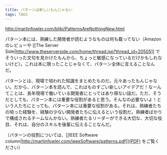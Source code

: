 ```yaml
---
title: パターンは新しいもんじゃない
tags: TAGS
---
```


http://martinfowler.com/bliki/PatternsAreNothingNew.html

パターン本には、熟練した開発者が読むようなものは何も載ってない（Amazonのレビューや [[The Server Side|http://www.theserverside.com/home/thread.jsp?thread_id=20505]] でそういった文句を見かけたもんから、ちょっと敏感になっているだけかもしれないけど）。これは本に限ったことじゃなくて、パターン全体に言えることなんだ。

パターンとは、現場で培われた知識をまとめたものだ。元々あったもんじゃない。だから、パターン本を読んで、これはものすごい新しいアイデアだ！なーんてことは、長年現場で働いている開発者にとってはあり得ない話だ。ただ、そうだとしても、パターン本には重要な役割があると思う。そんなの必要ないよ！という人たちにとっても、パターン本には重要な役割がある。それは、熟練者たちの培った経験を、経験の少ない開発者たちに伝えるという役割だ。熟練者ばかりで構成されるチームなんかない。熟練者たるリーダーができる大切な、大切な役目、それは、自分のスキルを後輩に伝えることなんだ。

（パターンの役割については、[[IEEE Software column|http://martinfowler.com/ieeeSoftware/patterns.pdf]](PDF) をご覧ください）
